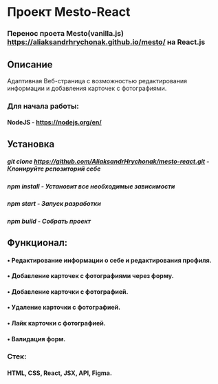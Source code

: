 # Проект Mesto-React
### Перенос проета Mesto(vanilla.js) https://aliaksandrhrychonak.github.io/mesto/ на React.js

## Описание
Адаптивная Веб-страница с возможностью редактирования информации и добавления карточек с фотографиями.

### Для начала работы:
#### NodeJS - https://nodejs.org/en/

## Установка
##### git clone https://github.com/AliaksandrHrychonak/mesto-react.git - Клонируйте репозиторий себе
##### npm install - Установит все необходимые зависимости
##### npm start - Запуск разработки 
##### npm build - Собрать проект 

## Функционал:
#### •‎ Редактирование информации о себе и редактирования профиля.
#### •‎ Добавление карточек с фотографиями через форму.
#### •‎ Добавление карточки с фотографией.
#### •‎ Удаление карточки с фотографией.
#### •‎ Лайк карточки с фотографией.
#### •‎ Валидация форм.

### Стек: 
#### HTML, CSS, React, JSX, API, Figma.

